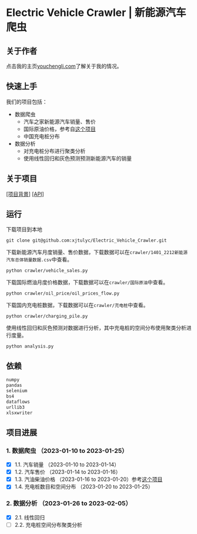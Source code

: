# Electric Vehicle Crawler | 新能源汽车爬虫

## 关于作者

点击我的主页[youchengli.com](https://youchengli.com)了解关于我的情况。

## 快速上手

我们的项目包括：
- 数据爬虫
  - 汽车之家新能源汽车销量、售价
  - 国际原油价格，参考自[这个项目](https://github.com/datasets/oil-pr)
  - 中国充电桩分布
- 数据分析
  - 对充电桩分布进行聚类分析
  - 使用线性回归和灰色预测预测新能源汽车的销量

## 关于项目

[[项目背景]](https://github.com/xjtulyc/Electric_Vehicle_Crawler/blob/main/docs/background.md)
[[API]](https://github.com/xjtulyc/Electric_Vehicle_Crawler/blob/main/docs/api.md)

## 运行

下载项目到本地

```
git clone git@github.com:xjtulyc/Electric_Vehicle_Crawler.git
```

下载新能源汽车月度销量、售价数据，下载数据可以在``crawler/1401_2212新能源汽车总体销量数据.csv``中查看。

```shell
python crawler/vehicle_sales.py
```

下载国际燃油月度价格数据，下载数据可以在``crawler/国际原油``中查看。

```shell
python crawler/oil_price/oil_prices_flow.py
```

下载国内充电桩数据，下载数据可以在``crawler/充电桩``中查看。

```shell
python crawler/charging_pile.py
```

使用线性回归和灰色预测对数据进行分析，其中充电桩的空间分布使用聚类分析进行度量。

```shell
python analysis.py
```
## 依赖

```requirements.txt
numpy
pandas
selenium
bs4
dataflows
urllib3
xlsxwriter
```

## 项目进展

### 1. 数据爬虫 （2023-01-10 to 2023-01-25）

- [x] 1.1. 汽车销量 （2023-01-10 to 2023-01-14）
- [x] 1.2. 汽车售价 （2023-01-14 to 2023-01-16）
- [x] 1.3. 汽油柴油价格 （2023-01-16 to 2023-01-20）参考[这个项目](https://github.com/datasets/oil-prices)
- [x] 1.4. 充电桩数目和空间分布 （2023-01-20 to 2023-01-25）

### 2. 数据分析 （2023-01-26 to 2023-02-05）

- [x] 2.1. 线性回归
- [ ] 2.2. 充电桩空间分布聚类分析
